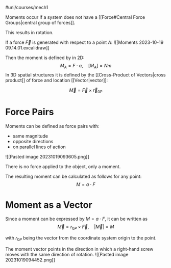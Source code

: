 #uni/courses/mech1 

Moments occur if a system does not have a [[Force#Central Force Groups|central group of forces]].

This results in rotation.

If a force $\overrightarrow{F}$ is generated with respect to a point $A$:
![[Moments 2023-10-19 09.14.01.excalidraw]]

Then the moment is defined by in 2D:
$$
M_{A}= F \cdot a, \quad [M_{A}] = Nm
$$
In 3D spatial structures it is defined by the [[Cross-Product of Vectors|cross product]] of force and location [[Vector|vector]]:

$$
\overrightarrow{M} = \overrightarrow{F} \times \overrightarrow{r}_{0P}
$$

# Force Pairs

Moments can be defined as force pairs with:
- same magnitude
- opposite directions
- on parallel lines of action

![[Pasted image 20231019093605.png]]

There is no force applied to the object, only a moment.

The resulting moment can be calculated as follows for any point:
$$
M = a \cdot F
$$

# Moment as a Vector

Since a moment can be expressed by $M = a \cdot F$, it can be written as
$$
\overrightarrow{M} = r_{0P} \times \overrightarrow{F}, \quad |\overrightarrow{M}| = M
$$

with $r_{0P}$ being the vector from the coordinate system origin to the point.

The moment vector points in the direction in which a right-hand screw moves with the same direction of rotation.
![[Pasted image 20231019094452.png]]
